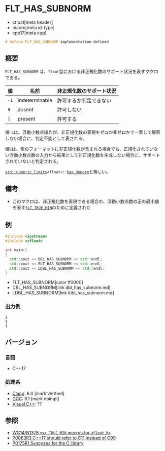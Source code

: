 # FLT_HAS_SUBNORM
* cfloat[meta header]
* macro[meta id-type]
* cpp17[meta cpp]

```cpp
# define FLT_HAS_SUBNORM implementation-defined
```

## 概要
`FLT_HAS_SUBNORM` は、`float`型における非正規化数のサポート状況を表すマクロである。

| 値   | 名前 | 非正規化数のサポート状況 |
|------|------|--------------------------|
| `-1` | indeterminable | 許可するか判定できない   |
| `0`  | absent         | 許可しない               |
| `1`  | present        | 許可する                 |

値`-1`は、浮動小数点操作が、非正規化数の表現をゼロか非ゼロかで一貫して解釈しない場合に、判定不能として表される。

値`0`は、型のフォーマットに非正規化数が含まれる場合でも、正規化されていない浮動小数点数の入力から結果として非正規化数を生成しない場合に、サポートされていないと判定される。

[`std::numeric_limits`](/reference/limits/numeric_limits.md)`<float>::`[`has_denorm`](/reference/limits/numeric_limits/has_denorm.md)と等しい。


## 備考
- このマクロは、非正規化数を表現できる場合の、浮動小数点数の正の最小値を表す[`FLT_TRUE_MIN`](flt_true_min.md)のために定義された


## 例
```cpp example
#include <iostream>
#include <cfloat>

int main()
{
  std::cout << DBL_HAS_SUBNORM << std::endl;
  std::cout << FLT_HAS_SUBNORM << std::endl;
  std::cout << LDBL_HAS_SUBNORM << std::endl;
}
```
* FLT_HAS_SUBNORM[color ff0000]
* DBL_HAS_SUBNORM[link dbl_has_subnorm.md]
* LDBL_HAS_SUBNORM[link ldbl_has_subnorm.md]

### 出力例
```
1
1
1
```

## バージョン
### 言語
- C++17

### 処理系
- [Clang](/implementation.md#clang): 8.0 [mark verified]
- [GCC](/implementation.md#gcc): 9.1 [mark noimpl]
- [Visual C++](/implementation.md#visual_cpp): ??


## 参照
- [WG14/N1378 `xxx_TRUE_MIN` macros for `<float.h>`](http://www.open-std.org/jtc1/sc22/wg14/www/docs/n1378.htm)
- [P0063R3 C++17 should refer to C11 instead of C99](http://www.open-std.org/jtc1/sc22/wg21/docs/papers/2016/p0063r3.html)
- [P0175R1 Synopses for the C library](http://www.open-std.org/jtc1/sc22/wg21/docs/papers/2016/p0175r1.html)
